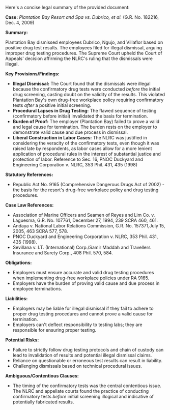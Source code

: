 Here's a concise legal summary of the provided document:

**Case:** *Plantation Bay Resort and Spa vs. Dubrico, et al.* (G.R. No. 182216, Dec. 4, 2009)

**Summary:**

Plantation Bay dismissed employees Dubrico, Ngujo, and Villaflor based on positive drug test results. The employees filed for illegal dismissal, arguing improper drug testing procedures. The Supreme Court upheld the Court of Appeals' decision affirming the NLRC's ruling that the dismissals were illegal.

**Key Provisions/Findings:**

*   **Illegal Dismissal:** The Court found that the dismissals were illegal because the confirmatory drug tests were conducted *before* the initial drug screening, casting doubt on the validity of the results. This violated Plantation Bay's own drug-free workplace policy requiring confirmatory tests *after* a positive initial screening.
*   **Procedural Lapses in Drug Testing:** The flawed sequence of testing (confirmatory before initial) invalidated the basis for termination.
*   **Burden of Proof:** The employer (Plantation Bay) failed to prove a valid and legal cause for termination. The burden rests on the employer to demonstrate valid cause and due process in dismissal.
*   **Liberal Construction in Labor Cases:** The NLRC was justified in considering the veracity of the confirmatory tests, even though it was raised late by respondents, as labor cases allow for a more lenient application of procedural rules in the interest of substantial justice and protection of labor. Reference to Sec. 16, PNOC Duckyard and Engineering Corporation v. NLRC, 353 Phil. 431, 435 (1998)

**Statutory References:**

*   Republic Act No. 9165 (Comprehensive Dangerous Drugs Act of 2002) - the basis for the resort's drug-free workplace policy and drug testing procedures.

**Case Law References:**

*   Association of Marine Officers and Seamen of Reyes and Lim Co. v. Laguesma, G.R. No. 107761, December 27, 1994, 239 SCRA 460, 461.
*   Andaya v. National Labor Relations Commission, G.R. No. 157371,July 15, 2005, 463 SCRA 577, 578.
*   PNOC Duckyard and Engineering Corporation v. NLRC, 353 Phil. 431, 435 (1998).
*   Sevillana v. I.T. (International) Corp./Samir Maddah and Travellers Insurance and Surety Corp., 408 Phil. 570, 584.

**Obligations:**

*   Employers must ensure accurate and valid drug testing procedures when implementing drug-free workplace policies under RA 9165.
*   Employers have the burden of proving valid cause and due process in employee terminations.

**Liabilities:**

*   Employers may be liable for illegal dismissal if they fail to adhere to proper drug testing procedures and cannot prove a valid cause for termination.
*   Employers can't deflect responsibility to testing labs; they are responsible for ensuring proper testing.

**Potential Risks:**

*   Failure to strictly follow drug testing protocols and chain of custody can lead to invalidation of results and potential illegal dismissal claims.
*   Reliance on questionable or erroneous test results can result in liability.
*   Challenging dismissals based on technical procedural issues.

**Ambiguous/Contentious Clauses:**

*   The timing of the confirmatory tests was the central contentious issue. The NLRC and appellate courts found the practice of conducting confirmatory tests *before* initial screening illogical and indicative of potentially fabricated results.
